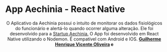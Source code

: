 # App Aechinia - React Native

<p align="center"> O Aplicativo da Aechinia possui o intuito de monitorar os dados fisiológicos do funcionário e alertá-lo quando ocorrer alguma alteração. Ele foi desenvolvido para a <a href="https://www.instagram.com/aechinia/?hl=pt-br">Startup Aechinia.</a> O App foi desenvolvido em React Native utilizando o Nodemon. É compatível com Android e IOS. <strong><a href="https://www.linkedin.com/in/guilherme-vicente/">Guilherme Henrique Vicente Oliveira</a> e <a href="https://www.linkedin.com/in/matheus-eugenio/>Matheus Eugênio Moreira</a></strong> </p>
